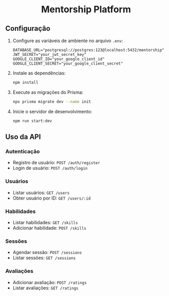 <div align="center">
    
# Mentorship Platform

</div>

## Configuração

1. Configure as variáveis de ambiente no arquivo `.env`:
    ```env
    DATABASE_URL="postgresql://postgres:123@localhost:5432/mentorship"
    JWT_SECRET="your_jwt_secret_key"
    GOOGLE_CLIENT_ID="your_google_client_id"
    GOOGLE_CLIENT_SECRET="your_google_client_secret"
    ```

2. Instale as dependências:
    ```bash
    npm install
    ```

3. Execute as migrações do Prisma:
    ```bash
    npx prisma migrate dev --name init
    ```

4. Inicie o servidor de desenvolvimento:
    ```bash
    npm run start:dev
    ```

## Uso da API

### Autenticação
- Registro de usuário: `POST /auth/register`
- Login de usuário: `POST /auth/login`

### Usuários
- Listar usuários: `GET /users`
- Obter usuário por ID: `GET /users/:id`

### Habilidades
- Listar habilidades: `GET /skills`
- Adicionar habilidade: `POST /skills`

### Sessões
- Agendar sessão: `POST /sessions`
- Listar sessões: `GET /sessions`

### Avaliações
- Adicionar avaliação: `POST /ratings`
- Listar avaliações: `GET /ratings`
